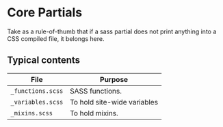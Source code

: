 # Core Partials

Take as a rule-of-thumb that if a sass partial does not print anything into a CSS compiled file, it belongs here.

## Typical contents

File              | Purpose
----------------- | ---------------------------------------------
`_functions.scss` | SASS functions.
`_variables.scss` | To hold site-wide variables
`_mixins.scss`    | To hold mixins.

